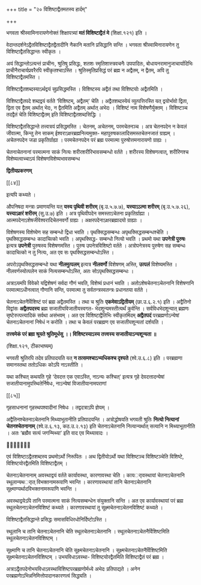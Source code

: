 +++
title = "२० विशिष्टाद्वैतमतस्य हार्दम्"

+++

भगवता श्रीस्वामिनारायणेनोक्तं शिक्षापत्र्यां **मतं विशिष्टाद्वैतं मे** (शिक्षा.१२१) इति ।

वेदान्तदर्शनेऽद्वैतविशिष्टाद्वैतद्वैतादीनि नैकानि मतानि प्रसिद्धानि सन्ति । भगवता श्रीस्वामिनारायणेन तु विशिष्टाद्वैतसिद्धान्तः स्वीकृतः ।

अयं सिद्धान्तोऽत्यन्तं प्राचीनः, श्रुतिषु प्रसिद्धः, शतशः स्मृतिशास्त्रवचनैः उपपादितः, बोधायनरामानुजाचार्यादिभिः प्राचीनैराचार्यप्रवरैरपि स्वीकृतश्चाऽस्ति । श्रुतिस्मृतिप्रसिद्धं परं ब्रह्म न अद्वैतम्, न द्वैतम्, अपि तु विशिष्टाद्वैतमस्ति ।

विशिष्टाद्वैतशब्दस्याऽर्थद्वयं सुप्रसिद्धमस्ति । विशिष्टस्य अद्वैतं तथा विशिष्टयोः अद्वैतमिति ।

विशिष्टाद्वैतपदे शब्दद्वयं वर्तते ‘विशिष्टम्, अद्वैतम्’ चेति । अद्वैतशब्दस्येयं व्युत्पत्तिरस्ति यत् द्वयोर्भावो द्विता, द्विता एव द्वैतम् अर्थात् भेदः, न द्वैतमिति अद्वैतम् अर्थात् अभेदः । विशिष्टं नाम विशेषणैर्युक्तम् । विशिष्टञ्च तदद्वैतं चेति विशिष्टाद्वैतम् इति विशिष्टाद्वैतशब्दसिद्धिः ।

विशिष्टाद्वैतसिद्धान्ते तत्त्वत्रयं प्रसिद्धमस्ति । चेतनम्, अचेतनम्, परमचेतनञ्च । अत्र चेतनपदेन न केवलं जीवात्मा, किन्तु तेन साकम् ईश्वराऽक्षरब्रह्मनित्यमुक्त- महापुरुषकालादिसमस्तचेतनजातं ग्राह्यम् । अचेतनपदेन जडा प्रकृतिर्ग्राह्या । परमचेतनपदेन परं ब्रह्म परमात्मा पुरुषोत्तमनारायणो ग्राह्यः ।

चेतनाचेतनानां परमात्मना साकं नित्यः शरीरशरीरिभावसम्बन्धो वर्तते । शरीरस्य विशेषणत्वात्, शरीरिणश्च विशेष्यत्वाच्चाऽयं विशेषणविशेष्यभावसम्बन्ध

**द्वितीयप्रकरणम्** 

[[८४]]

इत्यपि कथ्यते ।

औपनिषदा मन्त्राः प्रमाणयन्ति यत् **यस्य पृथिवी शरीरम्** (बृ.उ.५.७.७),  **यस्याऽऽत्मा शरीरम्** (बृ.उ.५.७.२६),  **यस्याऽक्षरं शरीरम्** (सु.उ.७) इति । अत्र पृथिवीपदेन समस्ताऽचेतना प्रकृतिर्ग्राह्या । आत्मपदेनाऽशेषजीवेश्वरादिचेतनवर्गो ग्राह्यः । अक्षरपदेनाऽक्षरब्रह्मादयो ग्राह्याः ।

विशेषणस्य विशेष्येण सह सम्बन्धो द्विधा भवति । पृथक्सिद्धसम्बन्धः अपृथक्सिद्धसम्बन्धश्चेति । पृथक्सिद्धसम्बन्धः कादाचित्को भवति । अपृथक्सिद्ध- सम्बन्धो नित्यो भवति । प्रथमो यथा **उपनेत्री पुरुषः** इत्यत्र **उपनेत्री** पुरुषस्य विशेषणमस्ति । पुरुष उपनेत्रविशिष्टो वर्तते । अत्रोपनेत्रस्य पुरुषेण सह सम्बन्धः कादाचित्को न तु नित्यः, अत एव सः पृथक्सिद्धसम्बन्धोऽस्ति ।

अपरोऽपृथक्सिद्धसम्बन्धो यथा **नीलमुत्पलम्** इत्यत्र **नीलवर्णो** विशेषणम् अस्ति, **उत्पलं** विशेष्यमस्ति । नीलवर्णस्योत्पलेन साकं नित्यसम्बन्धोऽस्ति, अतः सोऽपृथक्सिद्धसम्बन्धः ।

अत्राऽयमपि विवेको यद्विशेषणं सर्वदा गौणं भवति, विशेष्यं प्रधानं भवति । अतोऽशेषचेतनाऽचेतनानि विशेषणानि परमात्माऽधीनत्वात् गौणानि सन्ति, परमात्मा तु सर्वतन्त्रस्वतन्त्रः प्रधानतया वर्तते ।

चेतनाऽचेतनैर्विशिष्टं परं ब्रह्म अद्वैतमस्ति । तथा च श्रुतिः **एकमेवाऽद्वितीयम्** (छा.उ.६.२.१) इति । अद्वैतिनो विद्वांसः **अद्वैतपदस्य** ब्रह्म सजातीयविजातीयस्वगत- भेदशून्यमस्तीत्यर्थं कुर्वन्ति । सर्वविधभेदशून्यात् ब्रह्मणः सृष्टेरुत्पत्त्यादिकं सर्वथा असंभवम् । अत एव विशिष्टाद्वैतिभिः स्वीकृतमिदम् **अद्वैतपदं** परब्रह्मणोऽन्येषां चेतनाऽचेतनानां निषेधं न करोति । तथा च केवलं परब्रह्मण एव सजातीयशून्यतां दर्शयति ।

**तत्त्वमेकं परं ब्रह्म श्रूयते श्रुतिमूर्धसु ।।  विशिष्टस्याऽस्य तत्त्वस्य सजातीयाऽन्यशून्यता ॥** 

(शिक्षा.१२१, टीकाभाष्यम्)

भगवती श्रुतिरपि तदेव प्रतिपादयति यत् **न  तत्समश्चाऽभ्यधिकश्च दृश्यते** (श्वे.उ.६.८) इति । परब्रह्मणा समानस्तथा ततोऽधिकः कोऽपि नाऽस्तीति ।

यथा कश्चित् कथयति गृहे ‘देवदत्त एक एवाऽस्ति, नाऽन्यः कश्चित्’ इत्यत्र गृहे देवदत्तादन्येषां सजातीयानामुपस्थितेर्निषेधः, नाऽन्येषां विजातीयानामपराणां

[[८५]]

गृहसाधनानां गृहस्थपश्वादीनां निषेधः । तद्वदत्राऽपि ज्ञेयम् ।

अद्वैतिनश्चेतनाऽचेतनानि मिथ्याभूतानीति प्रतिपादयन्ति । अत्रोद्धोषयति भगवती श्रुतिः **नित्यो नित्यानां चेतनश्चेतनानाम्** (श्वे.उ.६.१३, कठ.उ.२.१३) इति चेतनाऽचेतनानि नित्यान्यर्थात् सत्यानि न मिथ्याभूतानीति । अतः ‘ब्रह्मैव सत्यं जगन्मिथ्या’ इति वाद एव मिथ्यावादः ।



एवं विशिष्टाऽद्वैतशब्दस्य प्रथमोऽर्थो निरूपितः । अथ द्वितीयोऽर्थो यथा विशिष्टञ्च विशिष्टञ्चेति विशिष्टे, विशिष्टयोरद्वैतमिति विशिष्टाद्वैतम् ।

चेतनाऽचेतनानाम् अवस्थाद्वयं वर्तते कार्यावस्था, कारणावस्था चेति । कायर्ावस्थायां चेतनाऽचेतनानि स्थूलान्यथर्ात् विभक्तनामरूपाणि भवन्ति । कारणावस्थायां तानि चेतनाऽचेतनानि सूक्ष्माण्यर्थादविभक्तनामरूपाणि भवन्ति ।

अवस्थाद्वयेऽपि तानि परमात्मना साकं नित्यसम्बन्धेन संयुक्तानि सन्ति । अत एव कार्यावस्थायां परं ब्रह्म स्थूलचेतनाऽचेतनविशिष्टं कथ्यते । कारणावस्थायां तु सूक्ष्मचेतनाऽचेतनविशिष्टं कथ्यते ।

विशिष्टाद्वैतसिद्धान्ते प्रसिद्धः समासविधिरधोनिर्दिष्टोऽस्ति ।

स्थूलानि च तानि चेतनाऽचेतनानि चेति स्थूलचेतनाऽचेतनानि । स्थूलचेतनाऽचेतनैर्विशिष्टमिति स्थूलचेतनाऽचेतनविशिष्टम् ।

सूक्ष्माणि च तानि चेतनाऽचेतनानि चेति सूक्ष्मचेतनाऽचेतनानि । सूक्ष्मचेतनाऽचेतनैर्विशिष्टमिति सूक्ष्मचेतनाऽचेतनविशिष्टम् । उभयविधाऽवस्था- विशिष्टयोरद्वैतमिति विशिष्टाद्वैतं परं ब्रह्म ।

अत्राऽद्वैतपदेनोभयविधाऽवस्थाविशिष्टपरब्रह्मणोर्मध्ये अभेदः प्रतिपाद्यते । अनेन परब्रह्मणाेऽभिन्ननिमित्तोपादानकारणत्वं सिद्ध्यति ।
